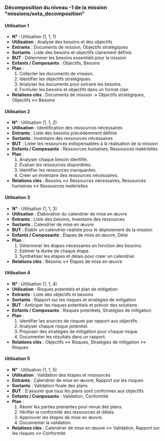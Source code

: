 ### Décomposition du niveau -1 de la mission "missions/sota_decomposition"

#### Utilisation 1
- **N°** : Utilisation (1, 1, 1)
- **Utilisation** : Analyse des besoins et des objectifs
- **Entrants** : Documents de mission, Objectifs stratégiques
- **Sortants** : Liste des besoins et objectifs clairement définis
- **BUT** : Déterminer les besoins essentiels pour la mission
- **Enfants / Composants** : Objectifs, Besoins
- **Plan** :
  1. Collecter les documents de mission.
  2. Identifier les objectifs stratégiques.
  3. Analyser les documents pour extraire les besoins.
  4. Formuler les besoins et objectifs dans un format clair.
- **Relations clés** : Documents de mission -> Objectifs stratégiques, Objectifs <-> Besoins

#### Utilisation 2
- **N°** : Utilisation (1, 1, 2)
- **Utilisation** : Identification des ressources nécessaires
- **Entrants** : Liste des besoins précédemment définie
- **Sortants** : Inventaire des ressources nécessaires
- **BUT** : Lister les ressources indispensables à la réalisation de la mission
- **Enfants / Composants** : Ressources humaines, Ressources matérielles
- **Plan** :
  1. Analyser chaque besoin identifié.
  2. Évaluer les ressources disponibles.
  3. Identifier les ressources manquantes.
  4. Créer un inventaire des ressources nécessaires.
- **Relations clés** : Besoins <-> Ressources nécessaires, Ressources humaines <-> Ressources matérielles

#### Utilisation 3
- **N°** : Utilisation (1, 1, 3)
- **Utilisation** : Élaboration du calendrier de mise en œuvre
- **Entrants** : Liste des besoins, Inventaire des ressources
- **Sortants** : Calendrier de mise en œuvre
- **BUT** : Établir un calendrier réaliste pour le déploiement de la mission
- **Enfants / Composants** : Étapes de mise en œuvre, Délai
- **Plan** :
  1. Déterminer les étapes nécessaires en fonction des besoins.
  2. Estimer la durée de chaque étape.
  3. Synthétiser les étapes et délais pour créer un calendrier.
- **Relations clés** : Besoins <-> Étapes de mise en œuvre

#### Utilisation 4
- **N°** : Utilisation (1, 1, 4)
- **Utilisation** : Risques potentiels et plan de mitigation
- **Entrants** : Liste des objectifs et besoins
- **Sortants** : Rapport sur les risques et stratégies de mitigation
- **BUT** : Anticiper les risques potentiels et prévoir des solutions
- **Enfants / Composants** : Risques potentiels, Stratégies de mitigation
- **Plan** :
  1. Identifier les sources de risques par rapport aux objectifs.
  2. Analyser chaque risque potentiel.
  3. Proposer des stratégies de mitigation pour chaque risque.
  4. Documenter les résultats dans un rapport.
- **Relations clés** : Objectifs <-> Risques, Stratégies de mitigation <-> Risques

#### Utilisation 5
- **N°** : Utilisation (1, 1, 5)
- **Utilisation** : Validation des étapes et ressources
- **Entrants** : Calendrier de mise en œuvre, Rapport sur les risques
- **Sortants** : Validation finale des plans
- **BUT** : S'assurer que tous les plans sont conformes aux objectifs
- **Enfants / Composants** : Validation, Conformité
- **Plan** :
  1. Réunir les parties prenantes pour revue des plans.
  2. Vérifier la conformité des ressources et délais.
  3. Approuver les étapes de mise en œuvre.
  4. Documenter la validation.
- **Relations clés** : Calendrier de mise en œuvre <-> Validation, Rapport sur les risques <-> Conformité